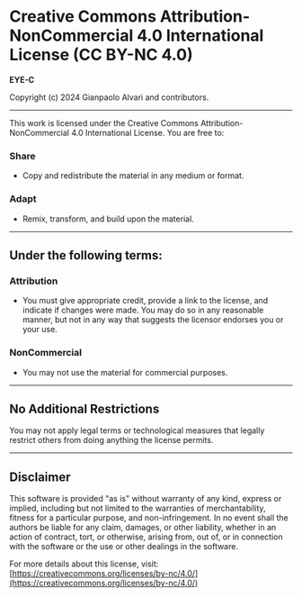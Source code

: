 # Creative Commons Attribution-NonCommercial 4.0 International License (CC BY-NC 4.0)

**EYE-C**

Copyright (c) 2024 Gianpaolo Alvari and contributors.

---

This work is licensed under the Creative Commons Attribution-NonCommercial 4.0 International License. You are free to:

### **Share**
- Copy and redistribute the material in any medium or format.

### **Adapt**
- Remix, transform, and build upon the material.

---

## **Under the following terms:**

### **Attribution**
- You must give appropriate credit, provide a link to the license, and indicate if changes were made. You may do so in any reasonable manner, but not in any way that suggests the licensor endorses you or your use.

### **NonCommercial**
- You may not use the material for commercial purposes.

---

## **No Additional Restrictions**
You may not apply legal terms or technological measures that legally restrict others from doing anything the license permits.

---

## **Disclaimer**
This software is provided "as is" without warranty of any kind, express or implied, including but not limited to the warranties of merchantability, fitness for a particular purpose, and non-infringement. In no event shall the authors be liable for any claim, damages, or other liability, whether in an action of contract, tort, or otherwise, arising from, out of, or in connection with the software or the use or other dealings in the software.

For more details about this license, visit:
[https://creativecommons.org/licenses/by-nc/4.0/](https://creativecommons.org/licenses/by-nc/4.0/)


